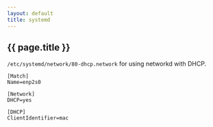 ```yaml
---
layout: default
title: systemd
---
```


## {{ page.title }}

`/etc/systemd/network/80-dhcp.network` for using networkd with DHCP.

    [Match]
    Name=enp2s0

    [Network]
    DHCP=yes

    [DHCP]
    ClientIdentifier=mac
